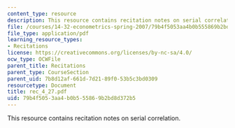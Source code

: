 ```yaml
---
content_type: resource
description: This resource contains recitation notes on serial correlation.
file: /courses/14-32-econometrics-spring-2007/79b4f5053aa4b0b555869b2bd8d372b5_rec_4_27.pdf
file_type: application/pdf
learning_resource_types:
- Recitations
license: https://creativecommons.org/licenses/by-nc-sa/4.0/
ocw_type: OCWFile
parent_title: Recitations
parent_type: CourseSection
parent_uid: 7b8d12af-661d-7d21-89f0-53b5c3bd0309
resourcetype: Document
title: rec_4_27.pdf
uid: 79b4f505-3aa4-b0b5-5586-9b2bd8d372b5
---
```

This resource contains recitation notes on serial correlation.